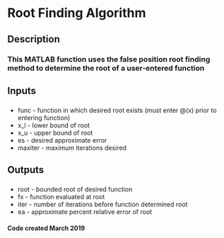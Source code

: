 # Root Finding Algorithm
## Description
### This MATLAB function uses the false position root finding method to determine the root of a user-entered function
## Inputs
### 
- func - function in which desired root exists (must enter @(x) prior to entering function)
- x_l - lower bound of root
- x_u - upper bound of root
- es - desired approximate error
- maxiter - maximum iterations desired
## Outputs
### 
- root - bounded root of desired function
- fx - function evaluated at root
- iter - number of iterations before function determined root 
- ea - approximate percent relative error of root
#### Code created March 2019
